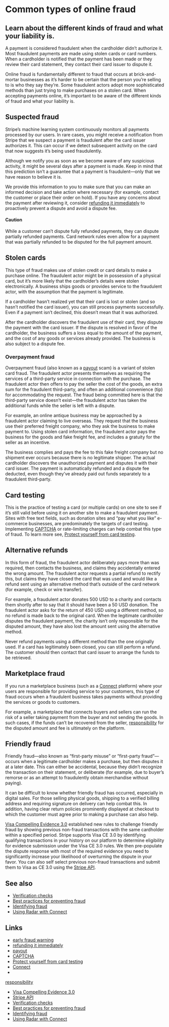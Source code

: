 # Common types of online fraud

## Learn about the different kinds of fraud and what your liability is.

A payment is considered fraudulent when the cardholder didn’t authorize it. Most
fraudulent payments are made using stolen cards or card numbers. When a
cardholder is notified that the payment has been made or they review their card
statement, they contact their card issuer to dispute it.

Online fraud is fundamentally different to fraud that occurs at brick-and-mortar
businesses as it’s harder to be certain that the person you’re selling to is who
they say they’re. Some fraudulent actors adopt more sophisticated methods than
just trying to make purchases on a stolen card. When accepting payments online,
it’s important to be aware of the different kinds of fraud and what your
liability is.

## Suspected fraud

Stripe’s machine learning system continuously monitors all payments processed by
our users. In rare cases, you might receive a notification from Stripe that we
suspect a payment is fraudulent after the card issuer authorizes it. This can
occur if we detect subsequent activity on the card that now suggests it’s being
used fraudulently.

Although we notify you as soon as we become aware of any suspicious activity, it
might be several days after a payment is made. Keep in mind that this prediction
isn’t a guarantee that a payment is fraudulent—only that we have reason to
believe it is.

We provide this information to you to make sure that you can make an informed
decision and take action where necessary (for example, contact the customer or
place their order on hold). If you have any concerns about the payment after
reviewing it, consider [refunding it
immediately](https://docs.stripe.com/disputes/prevention/best-practices#consider-proactively-refunding-suspicious-payments)
to proactively prevent a dispute and avoid a dispute fee.

#### Caution

While a customer can’t dispute fully refunded payments, they can dispute
partially refunded payments. Card network rules even allow for a payment that
was partially refunded to be disputed for the full payment amount.

## Stolen cards

This type of fraud makes use of stolen credit or card details to make a purchase
online. The fraudulent actor might be in possession of a physical card, but it’s
more likely that the cardholder’s details were stolen electronically. A business
ships goods or provides service to the fraudulent actor, with the assumption
that the payment is legitimate.

If a cardholder hasn’t realized yet that their card is lost or stolen (and so
hasn’t notified the card issuer), you can still process payments successfully.
Even if a payment isn’t declined, this doesn’t mean that it was authorized.

After the cardholder discovers the fraudulent use of their card, they dispute
the payment with the card issuer. If the dispute is resolved in favor of the
cardholder, the business suffers a loss equal to the amount of the payment, and
the cost of any goods or services already provided. The business is also subject
to a dispute fee.

### Overpayment fraud

Overpayment fraud (also known as a [payout](https://docs.stripe.com/payouts)
scam) is a variant of stolen card fraud. The fraudulent actor presents
themselves as requiring the services of a third-party service in connection with
the purchase. The fraudulent actor then offers to pay the seller the cost of the
goods, an extra sum for the fraudulent third-party, and often an additional
convenience (tip) for accommodating the request. The fraud being committed here
is that the third-party service doesn’t exist—the fraudulent actor has taken the
additional funds while the seller is left with a dispute.

For example, an online antique business may be approached by a fraudulent actor
claiming to live overseas. They request that the business use their preferred
freight company, who they ask the business to make payment to. Using stolen card
information, the fraudulent actor pays the business for the goods and fake
freight fee, and includes a gratuity for the seller as an incentive.

The business complies and pays the fee to this fake freight company but no
shipment ever occurs because there is no legitimate shipper. The actual
cardholder discovers the unauthorized payment and disputes it with their card
issuer. The payment is automatically refunded and a dispute fee deducted, even
though they’ve already paid out funds separately to a fraudulent third-party.

## Card testing

This is the practice of testing a card (or multiple cards) on one site to see if
it’s still valid before using it on another site to make a fraudulent payment.
Sites with free text fields, such as donation sites and “pay what you like”
e-commerce businesses, are predominately the targets of card testing.
Implementing [CAPTCHA](http://captcha.net/) or rate-limiting charges can help
combat this type of fraud. To learn more see, [Protect yourself from card
testing](https://docs.stripe.com/disputes/prevention/card-testing).

## Alternative refunds

In this form of fraud, the fraudulent actor deliberately pays more than was
required, then contacts the business, and claims they accidentally entered the
wrong amount. The fraudulent actor requests a partial refund to rectify this,
but claims they have closed the card that was used and would like a refund sent
using an alternative method that’s outside of the card network (for example,
check or wire transfer).

For example, a fraudulent actor donates 500 USD to a charity and contacts them
shortly after to say that it should have been a 50 USD donation. The fraudulent
actor asks for the return of 450 USD using a different method, so no refund is
made back to the original card. When the legitimate cardholder disputes the
fraudulent payment, the charity isn’t only responsible for the disputed amount,
they have also lost the amount sent using the alternative method.

Never refund payments using a different method than the one originally used. If
a card has legitimately been closed, you can still perform a refund. The
customer should then contact that card issuer to arrange the funds to be
retrieved.

## Marketplace fraud

If you run a marketplace business (such as a
[Connect](https://docs.stripe.com/connect) platform) where your users are
responsible for providing service to your customers, this type of fraud occurs
when a fraudulent business takes payments without providing the services or
goods to customers.

For example, a marketplace that connects buyers and sellers can run the risk of
a seller taking payment from the buyer and not sending the goods. In such cases,
if the funds can’t be recovered from the seller,
[responsibility](https://docs.stripe.com/connect/account-balances#accounting-for-negative-balances)
for the disputed amount and fee is ultimately on the platform.

## Friendly fraud

Friendly fraud—also known as “first-party misuse” or “first-party fraud”—occurs
when a legitimate cardholder makes a purchase, but then disputes it at a later
date. This can either be accidental, because they didn’t recognize the
transaction on their statement, or deliberate (for example, due to buyer’s
remorse or as an attempt to fraudulently obtain merchandise without paying).

It can be difficult to know whether friendly fraud has occurred, especially in
digital sales. For those selling physical goods, shipping to a verified billing
address and requiring signature on delivery can help combat this. In addition,
having clear return policies prominently displayed at checkout to which the
customer must agree prior to making a purchase can also help.

[Visa Compelling Evidence
3.0](https://docs.stripe.com/disputes/categories#visa-ce-30) established new
rules to challenge friendly fraud by showing previous non-fraud transactions
with the same cardholder within a specified period. Stripe supports Visa CE 3.0
by identifying qualifying transactions in your history on our platform to
determine eligibility for evidence submission under the Visa CE 3.0 rules. We
then pre-populate the dispute response with most of the required evidence you
need to significantly increase your likelihood of overturning the dispute in
your favor. You can also self select previous non-fraud transactions and submit
them to Visa as CE 3.0 using the [Stripe
API](https://docs.stripe.com/disputes/api/visa-ce3).

## See also

- [Verification
checks](https://docs.stripe.com/disputes/prevention/verification)
- [Best practices for preventing
fraud](https://docs.stripe.com/disputes/prevention/best-practices)
- [Identifying
fraud](https://docs.stripe.com/disputes/prevention/identifying-fraud)
- [Using Radar with Connect](https://docs.stripe.com/connect/radar)

## Links

- [early fraud
warning](https://docs.stripe.com/disputes/how-disputes-work#early-fraud-warnings)
- [refunding it
immediately](https://docs.stripe.com/disputes/prevention/best-practices#consider-proactively-refunding-suspicious-payments)
- [payout](https://docs.stripe.com/payouts)
- [CAPTCHA](http://captcha.net/)
- [Protect yourself from card
testing](https://docs.stripe.com/disputes/prevention/card-testing)
- [Connect](https://docs.stripe.com/connect)
-
[responsibility](https://docs.stripe.com/connect/account-balances#accounting-for-negative-balances)
- [Visa Compelling Evidence
3.0](https://docs.stripe.com/disputes/categories#visa-ce-30)
- [Stripe API](https://docs.stripe.com/disputes/api/visa-ce3)
- [Verification
checks](https://docs.stripe.com/disputes/prevention/verification)
- [Best practices for preventing
fraud](https://docs.stripe.com/disputes/prevention/best-practices)
- [Identifying
fraud](https://docs.stripe.com/disputes/prevention/identifying-fraud)
- [Using Radar with Connect](https://docs.stripe.com/connect/radar)